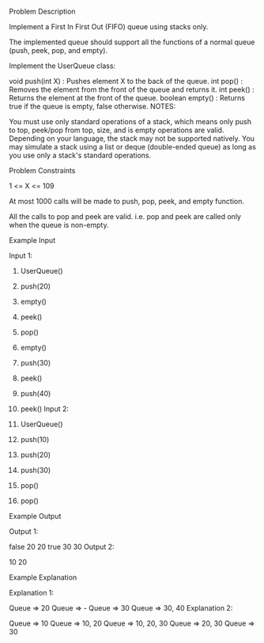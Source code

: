 Problem Description

Implement a First In First Out (FIFO) queue using stacks only.

The implemented queue should support all the functions of a normal queue (push, peek, pop, and empty).

Implement the UserQueue class:

void push(int X) : Pushes element X to the back of the queue.
int pop() : Removes the element from the front of the queue and returns it.
int peek() : Returns the element at the front of the queue.
boolean empty() : Returns true if the queue is empty, false otherwise.
NOTES:

You must use only standard operations of a stack, which means only push to top, peek/pop from top, size, and is empty operations are valid.
Depending on your language, the stack may not be supported natively. You may simulate a stack using a list or deque (double-ended queue) as long as you use only a stack's standard operations.

Problem Constraints

1 <= X <= 109

At most 1000 calls will be made to push, pop, peek, and empty function.

All the calls to pop and peek are valid. i.e. pop and peek are called only when the queue is non-empty.

Example Input

Input 1:

1.  UserQueue()
2.  push(20)
3.  empty()
4.  peek()
5.  pop()
6.  empty()
7.  push(30)
8.  peek()
9.  push(40)
10. peek()
    Input 2:

11. UserQueue()
12. push(10)
13. push(20)
14. push(30)
15. pop()
16. pop()

Example Output

Output 1:

false
20
20
true
30
30
Output 2:

10
20

Example Explanation

Explanation 1:

Queue => 20
Queue => -
Queue => 30
Queue => 30, 40
Explanation 2:

Queue => 10
Queue => 10, 20
Queue => 10, 20, 30
Queue => 20, 30
Queue => 30
